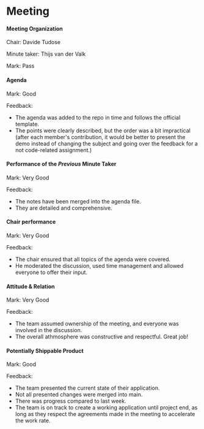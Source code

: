 # Meeting


#### Meeting Organization


Chair: Davide Tudose

Minute taker: Thijs van der Valk


Mark: Pass

#### Agenda 

Mark: Good


Feedback:
- The agenda was added to the repo in time and follows the official template. 
- The points were clearly described, but the order was a bit impractical (after each member's contribution, it would be better to present the demo instead of changing the subject and going over the feedback for a not code-related assignment.)


#### Performance of the *Previous* Minute Taker


Mark: Very Good

Feedback: 
- The notes have been merged into the agenda file.
- They are detailed and comprehensive.

#### Chair performance


Mark: Very Good


Feedback: 
- The chair ensured that all topics of the agenda were covered.
- He moderated the discussion, used time management and allowed everyone to offer their input.

#### Attitude & Relation

Mark: Very Good


Feedback: 
- The team assumed ownership of the meeting, and everyone was involved in the discussion.
- The overall athmosphere was constructive and respectful. Great job!

#### Potentially Shippable Product

Mark: Good


Feedback: 
- The team presented the current state of their application.
- Not all presented changes were merged into main.
- There was progress compared to last week.
- The team is on track to create a working application until project end, as long as they respect the agreements made in the meeting to accelerate the work rate.
